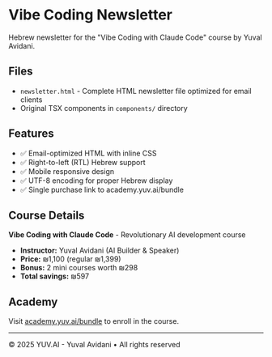 # Vibe Coding Newsletter

Hebrew newsletter for the "Vibe Coding with Claude Code" course by Yuval Avidani.

## Files

- `newsletter.html` - Complete HTML newsletter file optimized for email clients
- Original TSX components in `components/` directory

## Features

- ✅ Email-optimized HTML with inline CSS
- ✅ Right-to-left (RTL) Hebrew support
- ✅ Mobile responsive design
- ✅ UTF-8 encoding for proper Hebrew display
- ✅ Single purchase link to academy.yuv.ai/bundle

## Course Details

**Vibe Coding with Claude Code** - Revolutionary AI development course
- **Instructor:** Yuval Avidani (AI Builder & Speaker)
- **Price:** ₪1,100 (regular ₪1,399)
- **Bonus:** 2 mini courses worth ₪298
- **Total savings:** ₪597

## Academy

Visit [academy.yuv.ai/bundle](https://academy.yuv.ai/bundle) to enroll in the course.

---

© 2025 YUV.AI - Yuval Avidani • All rights reserved